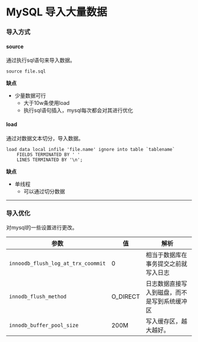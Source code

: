 # MySQL 导入大量数据



### 导入方式

#### source

通过执行sql语句来导入数据。

```mysql
source file.sql
```

**缺点**

- 少量数据可行
  - 大于10w条使用load
  - 执行sql语句插入，mysql每次都会对其进行优化

#### load

通过对数据文本切分，导入数据。

```mysql
load data local infile 'file.name' ignore into table `tablename` 
	FIELDS TERMINATED BY ' '
	LINES TERMINATED BY '\n';
```

**缺点**

- 单线程
  - 可以通过切分数据

-----

### 导入优化

对mysql的一些设置进行更改。

| 参数                               | 值       | 解析                                         |
| ---------------------------------- | -------- | -------------------------------------------- |
| `innoodb_flush_log_at_trx_coommit` | 0        | 相当于数据库在事务提交之前就写入日志         |
| `innodb_flush_method`              | O_DIRECT | 日志数据直接写入到磁盘，而不是写到系统缓冲区 |
| `innodb_buffer_pool_size`          | 200M     | 写入缓存区，越大越好。                       |

